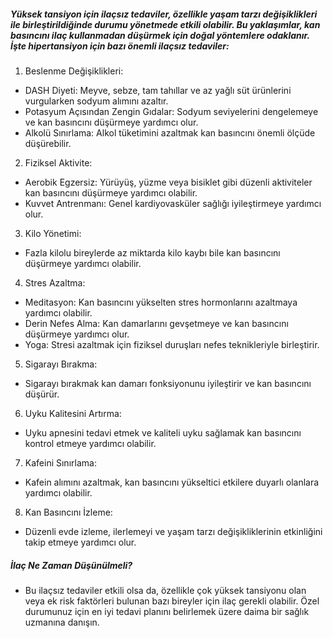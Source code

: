 ##### Yüksek tansiyon için ilaçsız tedaviler, özellikle yaşam tarzı değişiklikleri ile birleştirildiğinde durumu yönetmede etkili olabilir. Bu yaklaşımlar, kan basıncını ilaç kullanmadan düşürmek için doğal yöntemlere odaklanır. İşte hipertansiyon için bazı önemli ilaçsız tedaviler:

1. Beslenme Değişiklikleri:
  - DASH Diyeti: Meyve, sebze, tam tahıllar ve az yağlı süt ürünlerini vurgularken sodyum alımını azaltır.
  - Potasyum Açısından Zengin Gıdalar: Sodyum seviyelerini dengelemeye ve kan basıncını düşürmeye yardımcı olur.
  - Alkolü Sınırlama: Alkol tüketimini azaltmak kan basıncını önemli ölçüde düşürebilir.

2. Fiziksel Aktivite:
  - Aerobik Egzersiz: Yürüyüş, yüzme veya bisiklet gibi düzenli aktiviteler kan basıncını düşürmeye yardımcı olabilir.
  - Kuvvet Antrenmanı: Genel kardiyovasküler sağlığı iyileştirmeye yardımcı olur.

3. Kilo Yönetimi:
  - Fazla kilolu bireylerde az miktarda kilo kaybı bile kan basıncını düşürmeye yardımcı olabilir.

4. Stres Azaltma:
  - Meditasyon: Kan basıncını yükselten stres hormonlarını azaltmaya yardımcı olabilir.
  - Derin Nefes Alma: Kan damarlarını gevşetmeye ve kan basıncını düşürmeye yardımcı olur.
  - Yoga: Stresi azaltmak için fiziksel duruşları nefes teknikleriyle birleştirir.

5. Sigarayı Bırakma:
  - Sigarayı bırakmak kan damarı fonksiyonunu iyileştirir ve kan basıncını düşürür.

6. Uyku Kalitesini Artırma:
  - Uyku apnesini tedavi etmek ve kaliteli uyku sağlamak kan basıncını kontrol etmeye yardımcı olabilir.

7. Kafeini Sınırlama:
  - Kafein alımını azaltmak, kan basıncını yükseltici etkilere duyarlı olanlara yardımcı olabilir.

8. Kan Basıncını İzleme:
  - Düzenli evde izleme, ilerlemeyi ve yaşam tarzı değişikliklerinin etkinliğini takip etmeye yardımcı olur.

##### İlaç Ne Zaman Düşünülmeli?
* Bu ilaçsız tedaviler etkili olsa da, özellikle çok yüksek tansiyonu olan veya ek risk faktörleri bulunan bazı bireyler için ilaç gerekli olabilir. Özel durumunuz için en iyi tedavi planını belirlemek üzere daima bir sağlık uzmanına danışın.